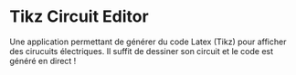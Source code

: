 # Tikz Circuit Editor
 Une application permettant de générer du code Latex (Tikz) pour afficher des cirucuits électriques. Il suffit de dessiner son circuit et le code est généré en direct !
